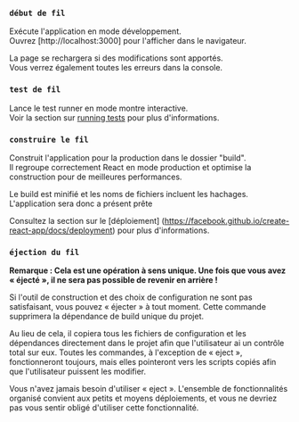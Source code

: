 ### `début de fil`

Exécute l'application en mode développement.<br />
Ouvrez [http://localhost:3000] pour l'afficher dans le navigateur.

La page se rechargera si des modifications sont apportés.<br />
Vous verrez également toutes les erreurs dans la console.

### `test de fil`

Lance le test runner en mode montre interactive.<br />
Voir la section sur [running tests](https://facebook.github.io/create-react-app/docs/running-tests) pour plus d'informations.

### `construire le fil`

Construit l'application pour la production dans le dossier "build".<br />
Il regroupe correctement React en mode production et optimise la construction pour de meilleures performances.

Le build est minifié et les noms de fichiers incluent les hachages.<br />
L'application sera donc a présent prête

Consultez la section sur le [déploiement] (https://facebook.github.io/create-react-app/docs/deployment) pour plus d'informations.

### `éjection du fil`

**Remarque : Cela est une opération à sens unique. Une fois que vous avez « éjecté », il ne sera pas possible de revenir en arrière !**

Si l'outil de construction et des choix de configuration ne sont pas satisfaisant, vous pouvez « éjecter » à tout moment. Cette commande supprimera la dépendance de build unique du projet.

Au lieu de cela, il copiera tous les fichiers de configuration et les dépendances directement dans le projet afin que l'utilisateur ai un contrôle total sur eux. Toutes les commandes, à l'exception de « eject », fonctionneront toujours, mais elles pointeront vers les scripts copiés afin que l'utilisateur puissent les modifier. 

Vous n'avez jamais besoin d'utiliser « eject ». L'ensemble de fonctionnalités organisé convient aux petits et moyens déploiements, et vous ne devriez pas vous sentir obligé d'utiliser cette fonctionnalité. 
